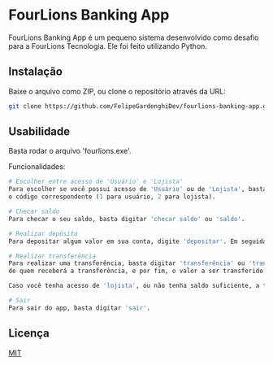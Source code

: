 # FourLions Banking App

FourLions Banking App é um pequeno sistema desenvolvido como desafio para a FourLions Tecnologia. Ele foi feito utilizando Python.

## Instalação

Baixe o arquivo como ZIP, ou clone o repositório através da URL:

```bash
git clone https://github.com/FelipeGardenghiDev/fourlions-banking-app.git
```

## Usabilidade

Basta rodar o arquivo 'fourlions.exe'.

Funcionalidades:

```python
# Escolher entre acesso de 'Usuário' e 'Lojista'
Para escolher se você possui acesso de 'Usuário' ou de 'Lojista', basta inserir 
o código correspondente (1 para usuário, 2 para lojista).

# Checar saldo
Para checar o seu saldo, basta digitar 'checar saldo' ou 'saldo'.

# Realizar depósito
Para depositar algum valor em sua conta, digite 'depositar'. Em seguida, insira o valor a ser depositado.

# Realizar transferência
Para realizar uma transferência, basta digitar 'transferência' ou 'transferir', depois inserir o nome 
de quem receberá a transferência, e por fim, o valor a ser transferido.

Caso você tenha acesso de 'lojista', ou não tenha saldo suficiente, a transação não será realizada!

# Sair
Para sair do app, basta digitar 'sair'.
```



## Licença

[MIT](https://choosealicense.com/licenses/mit/)

